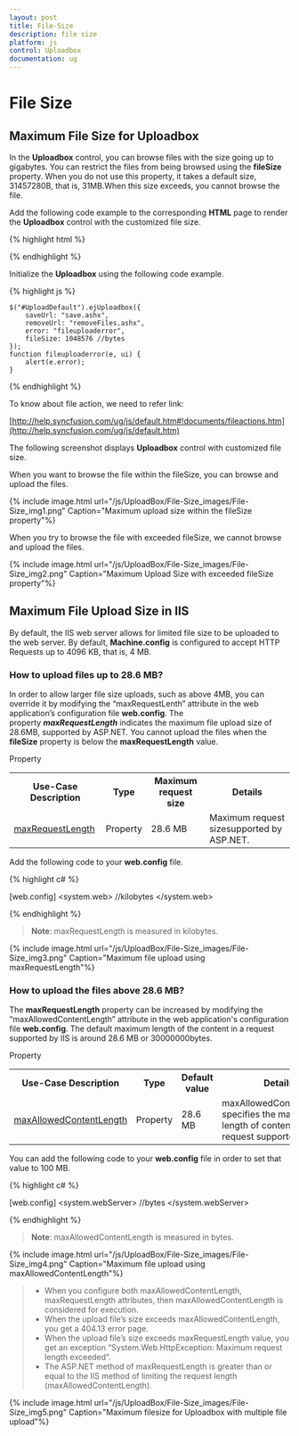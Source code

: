 ```yaml
---
layout: post
title: File-Size
description: file size 
platform: js
control: Uploadbox
documentation: ug
---
```


# File Size 

## Maximum File Size for Uploadbox

In the **Uploadbox** control, you can browse files with the size going up to gigabytes. You can restrict the files from being browsed using the **fileSize** property. When you do not use this property, it takes a default size, 31457280B, that is, 31MB.When this size exceeds, you cannot browse the file. 

Add the following code example to the corresponding **HTML** page to render the **Uploadbox** control with the customized file size.



{% highlight html %}

<div class="control">
     <div id="Uploadbox"></div>
</div>

{% endhighlight %}



Initialize the **Uploadbox** using the following code example.



{% highlight js %}


    $("#UploadDefault").ejUploadbox({
        saveUrl: "save.ashx",
        removeUrl: "removeFiles.ashx",
        error: "fileuploaderror",
        fileSize: 1048576 //bytes
    });
    function fileuploaderror(e, ui) {
        alert(e.error);
    }


{% endhighlight %}



To know about file action, we need to refer link:

[http://help.syncfusion.com/ug/js/default.htm#!documents/fileactions.htm](http://help.syncfusion.com/ug/js/default.htm)

The following screenshot displays **Uploadbox** control with customized file size.

When you want to browse the file within the fileSize, you can browse and upload the files.



{% include image.html url="/js/UploadBox/File-Size_images/File-Size_img1.png" Caption="Maximum upload size within the fileSize property"%}

When you try to browse the file with exceeded fileSize, we cannot browse and upload the files.



{% include image.html url="/js/UploadBox/File-Size_images/File-Size_img2.png" Caption="Maximum Upload Size with exceeded fileSize property"%}

## Maximum File Upload Size in IIS

By default, the IIS web server allows for limited file size to be uploaded to the web server. By default, **Machine.config** is configured to accept HTTP Requests up to 4096 KB, that is, 4 MB. 

### How to upload files up to 28.6 MB?

In order to allow larger file size uploads, such as above 4MB, you can override it by modifying the “maxRequestLenth” attribute in the web application’s configuration file **web.config**. The property _**maxRequestLength**_ indicates the maximum file upload size of 28.6MB, supported by ASP.NET. You cannot upload the files when the **fileSize** property is below the **maxRequestLength** value.



Property

<table>
<tr>
<th>
Use-Case Description</th><th>
Type</th><th>
Maximum request size</th><th>
Details</th></tr>
<tr>
<td>
<a href=https://msdn.microsoft.com/en-us/library/system.web.configuration.httpruntimesection.maxrequestlength.aspx>maxRequestLength</a></td><td>
Property</td><td>
28.6 MB</td><td>
Maximum request sizesupported by ASP.NET.</td></tr>
</table>


Add the following code to your **web.config** file. 

{% highlight c# %}

[web.config]
<configuration>
    <system.web>
        <httpruntime maxRequestLength="102400" /> //kilobytes
    </system.web>
</configuration>


{% endhighlight %}



> **Note**:  maxRequestLength is measured in kilobytes.



{% include image.html url="/js/UploadBox/File-Size_images/File-Size_img3.png" Caption="Maximum file upload using maxRequestLength"%}

### How to upload the files above 28.6 MB?

The **maxRequestLength** property can be increased by modifying the “maxAllowedContentLength” attribute in the web application's configuration file **web.config**. The default maximum length of the content in a request supported by IIS is around 28.6 MB or 30000000bytes.

Property

<table>
<tr>
<th>
Use-Case Description</th><th>
Type</th><th>
Default value</th><th>
Details</th></tr>
<tr>
<td>
<a href=https://msdn.microsoft.com/en-us/library/ms689462(v=vs.90).aspx>maxAllowedContentLength</a></td><td>
Property</td><td>
28.6 MB</td><td>
maxAllowedContentLength specifies the maximum length of content in a request supported by IIS.</td></tr>
</table>


You can add the following code to your **web.config** file in order to set that value to 100 MB.

{% highlight c# %}

[web.config]
<system.webServer>
    <security>
        <requestFiltering>
            <requestLimits maxAllowedContentLength="104857600" /> //bytes
        </requestFiltering>
    </security>
</system.webServer>


{% endhighlight %}



> **Note**: maxAllowedContentLength is measured in bytes.


{% include image.html url="/js/UploadBox/File-Size_images/File-Size_img4.png" Caption="Maximum file upload using maxAllowedContentLength"%}
                       

> * When you configure both maxAllowedContentLength, maxRequestLength attributes, then maxAllowedContentLength is considered for execution.
> * When the upload file’s size exceeds maxAllowedContentLength, you get a 404.13 error page.
> * When the upload file’s size exceeds maxRequestLength value, you get an exception “System.Web.HttpException: Maximum request length exceeded”.
> * The ASP.NET method of maxRequestLength is greater than or equal to the IIS method of limiting the request length (maxAllowedContentLength).


{% include image.html url="/js/UploadBox/File-Size_images/File-Size_img5.png" Caption="Maximum filesize for Uploadbox with multiple file upload"%}

